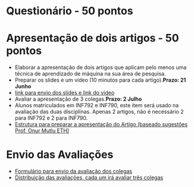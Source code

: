 # Questionário - 50 pontos

# Apresentação de dois artigos - 50 pontos

* Elaborar a apresentação de dois artigos que aplicam pelo menos uma técnica de aprendizado de máquina na sua área de pesquisa.
* Preparar os slides e um vídeo (10 minutos para cada artigo).**Prazo: 21 Junho**
* [link para envio dos slides e link do video](https://forms.gle/rUdnDvUpSgNtasxS9)
* Avaliar a apresentação de 3 colegas.**Prazo: 2 Julho**
* Alunos matriculados em INF792 e INF790, este item será usado na avaliação das duas disciplinas. Apenas 2 artigos, não é necessário 2 para INF792 e 2 para INF790.
* [Estrutura para preparar a apresentação do Artigo (baseado sugestões Prof. Onur Mutlu ETH)](https://github.com/arduinoufv/INF790/blob/main/INF790_rot.pdf)

# Envio das Avaliações
* [Formulário para envio da avaliação dos colegas](https://forms.gle/frdXA6812Sv1dHsm8)
* [Distribuição das avaliações, cada um irá avaliar três colegas](https://docs.google.com/spreadsheets/d/1msHqjNRKWv7o-EERa_QRzlDpkLj2kMb8M7klj6ox6Bk/edit?usp=sharing)

